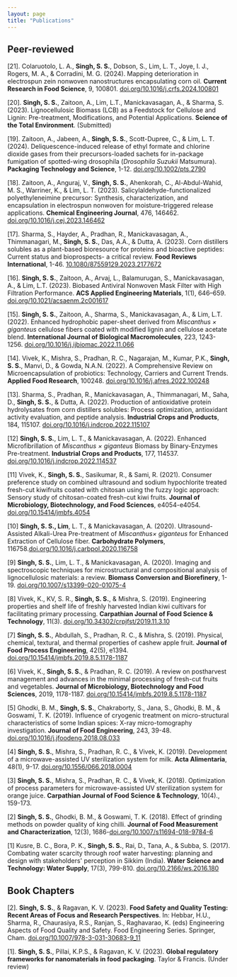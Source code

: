 ```yaml
---
layout: page
title: "Publications"
---
```


## Peer-reviewed
[21]. Colaruotolo, L. A., **Singh, S. S.**, Dobson, S., Lim, L. T., Joye, I. J., Rogers, M. A., & Corradini, M. G. (2024). Mapping deterioration in electrospun zein nonwoven nanostructures encapsulating corn oil. **Current Research in Food Science**, 9, 100801. [doi.org/10.1016/j.crfs.2024.100801]( https://doi.org/10.1016/j.crfs.2024.100801)

[20].	**Singh, S. S.**, Zaitoon, A., Lim, L.T., Manickavasagan, A., & Sharma, S. (2023). Lignocellulosic Biomass (LCB) as a Feedstock for Cellulose and Lignin:  Pre-treatment, Modifications, and Potential Applications. **Science of the Total Environment**. (Submitted)

[19].	Zaitoon, A., Jabeen, A., **Singh, S. S.**, Scott-Dupree, C., & Lim, L. T. (2024). Deliquescence-induced release of ethyl formate and chlorine dioxide gases from their precursors-loaded sachets for in-package fumigation of spotted-wing drosophila (_Drosophila Suzukii_ Matsumura). **Packaging Technology and Science**, 1-12. [doi.org/10.1002/pts.2790](https://doi.org/10.1002/pts.2790) 

[18].	Zaitoon, A., Anguraj, V., **Singh, S. S.**, Ahenkorah, C., Al-Abdul-Wahid, M. S., Warriner, K., & Lim, L. T. (2023). Salicylaldehyde-functionalized polyethyleneimine precursor: Synthesis, characterization, and encapsulation in electrospun nonwoven for moisture-triggered release applications. **Chemical Engineering Journal**, 476, 146462. [doi.org/10.1016/j.cej.2023.146462]( https://doi.org/10.1016/j.cej.2023.146462)

[17].	Sharma, S., Hayder, A., Pradhan, R., Manickavasagan, A., Thimmanagari, M., **Singh, S. S.**, Das, A.A., & Dutta, A. (2023). Corn distillers solubles as a plant-based bioresource for proteins and bioactive peptides: Current status and bioprospects- a critical review. **Food Reviews International**, 1-46. [10.1080/87559129.2023.2177672](https://10.1080/87559129.2023.2177672)

[16].	**Singh, S. S.**, Zaitoon, A., Arvaj, L., Balamurugan, S., Manickavasagan, A., & Lim, L.T. (2023). Biobased Antiviral Nonwoven Mask Filter with High Filtration Performance. **ACS Applied Engineering Materials**, 1(1), 646–659. [doi.org/10.1021/acsaenm.2c001617](https://doi.org/10.1021/acsaenm.2c00161)

[15].	**Singh, S. S.**, Zaitoon, A., Sharma, S., Manickavasagan, A., & Lim, L.T. (2022). Enhanced hydrophobic paper-sheet derived from _Miscanthus × giganteus_ cellulose fibers coated with modified lignin and cellulose acetate blend. **International Journal of Biological Macromolecules**, 223, 1243-1256. [doi.org/10.1016/j.ijbiomac.2022.11.066](https://doi.org/10.1016/j.ijbiomac.2022.11.066)

[14].	Vivek, K., Mishra, S., Pradhan, R. C., Nagarajan, M., Kumar, P.K., **Singh, S. S.**, Manvi, D., & Gowda, N.A.N. (2022). A Comprehensive Review on Microencapsulation of probiotics: Technology, Carriers and Current Trends. **Applied Food Research**, 100248. [doi.org/10.1016/j.afres.2022.100248](https://doi.org/10.1016/j.afres.2022.100248)

[13].	Sharma, S., Pradhan, R., Manickavasagan, A., Thimmanagari, M., Saha, D., **Singh, S. S.**, & Dutta, A. (2022). Production of antioxidative protein hydrolysates from corn distillers solubles: Process optimization, antioxidant activity evaluation, and peptide analysis. **Industrial Crops and Products**, 184, 115107. [doi.org/10.1016/j.indcrop.2022.115107](https://doi.org/10.1016/j.indcrop.2022.115107)

[12] **Singh, S. S.**, Lim, L. T., & Manickavasagan, A. (2022). Enhanced Microfibrillation of _Miscanthus × giganteus_ Biomass by Binary-Enzymes Pre-treatment. **Industrial Crops and Products**, 177, 114537. [doi.org/10.1016/j.indcrop.2022.114537](https://doi.org/10.1016/j.indcrop.2022.114537)

[11] Vivek, K., **Singh, S. S.**, Sasikumar, R., & Sami, R. (2021). Consumer preference study on combined ultrasound and sodium hypochlorite treated fresh-cut kiwifruits coated with chitosan using the fuzzy logic approach: Sensory study of chitosan-coated fresh-cut kiwi fruits. **Journal of Microbiology, Biotechnology, and Food Sciences**, e4054-e4054. [doi.org/10.15414/jmbfs.4054](https://doi.org/10.15414/jmbfs.4054)

[10] **Singh, S. S., Lim**, L. T., & Manickavasagan, A. (2020). Ultrasound-Assisted Alkali-Urea Pre-treatment of _Miscanthus× giganteus_ for Enhanced Extraction of Cellulose fiber. **Carbohydrate Polymers**, 116758.[doi.org/10.1016/j.carbpol.2020.116758](https://doi.org/10.1016/j.carbpol.2020.116758)

[9] **Singh, S. S.**, Lim, L. T., & Manickavasagan, A. (2020). Imaging and spectroscopic techniques for microstructural and compositional analysis of lignocellulosic materials: a review. **Biomass Conversion and Biorefinery**, 1-19. [doi.org/10.1007/s13399-020-01075-4](https://doi.org/10.1007/s13399-020-01075-4)

[8] Vivek, K., KV, S. R., **Singh, S. S.**, & Mishra, S. (2019). Engineering properties and shelf life of freshly harvested Indian kiwi cultivars for facilitating primary processing. **Carpathian Journal of Food Science & Technology**, 11(3). [doi.org/10.34302/crpjfst/2019.11.3.10](https://doi.org/10.34302/crpjfst/2019.11.3.10)

[7] **Singh, S. S.**, Abdullah, S., Pradhan, R. C., & Mishra, S. (2019). Physical, chemical, textural, and thermal properties of cashew apple fruit. **Journal of Food Process Engineering**, 42(5), e1394. [doi.org/10.15414/jmbfs.2019.8.5.1178-1187](https://doi.org/10.15414/jmbfs.2019.8.5.1178-1187)

[6] Vivek, K., **Singh, S. S.**, & Pradhan, R. C. (2019). A review on postharvest management and advances in the minimal processing of fresh-cut fruits and vegetables. **Journal of Microbiology, Biotechnology and Food Sciences**, 2019, 1178-1187. [doi.org/10.15414/jmbfs.2019.8.5.1178-1187](https://doi.org/10.15414/jmbfs.2019.8.5.1178-1187)

[5]	Ghodki, B. M., **Singh, S. S.**, Chakraborty, S., Jana, S., Ghodki, B. M., & Goswami, T. K. (2019). Influence of cryogenic treatment on micro-structural characteristics of some Indian spices: X-ray micro-tomography investigation. **Journal of Food Engineering**, 243, 39-48. [doi.org/10.1016/j.jfoodeng.2018.08.033](https://doi.org/10.1016/j.jfoodeng.2018.08.033)

[4]	**Singh, S. S.**, Mishra, S., Pradhan, R. C., & Vivek, K. (2019). Development of a microwave-assisted UV sterilization system for milk. **Acta Alimentaria**, 48(1), 9-17. [doi.org/10.1556/066.2018.0004](https://doi.org/10.1556/066.2018.0004)

[3] **Singh, S. S.**, Mishra, S., Pradhan, R. C., & Vivek, K. (2018). Optimization of process parameters for microwave-assisted UV sterilization system for orange juice. **Carpathian Journal of Food Science & Technology**, 10(4)., 159-173.

[2] **Singh, S. S.**, Ghodki, B. M., & Goswami, T. K. (2018). Effect of grinding methods on powder quality of king chilli. **Journal of Food Measurement and Characterization**, 12(3), 1686-[doi.org/10.1007/s11694-018-9784-6](1694.https://doi.org/10.1007/s11694-018-9784-6)

[1]	Kusre, B. C., Bora, P. K., **Singh, S. S.**, Rai, D., Tana, A., & Subba, S. (2017). Combating water scarcity through roof water harvesting: planning and design with stakeholders' perception in Sikkim (India). **Water Science and Technology: Water Supply**, 17(3), 799-810. [doi.org/10.2166/ws.2016.180](https://doi.org/10.2166/ws.2016.180)

## Book Chapters

[2].	**Singh, S. S.**, & Ragavan, K. V. (2023). **Food Safety and Quality Testing: Recent Areas of Focus and Research Perspectives**. In: Hebbar, H.U., Sharma, R., Chaurasiya, R.S., Ranjan, S., Raghavarao, K. (eds) Engineering Aspects of Food Quality and Safety. Food Engineering Series. Springer, Cham. [doi.org/10.1007/978-3-031-30683-9_11](https://doi.org/10.1007/978-3-031-30683-9_11)

[1].	**Singh, S. S.**, Pillai, K.P.S., & Ragavan, K. V. (2023). **Global regulatory frameworks for nanomaterials in food packaging**. Taylor & Francis. (Under review)


